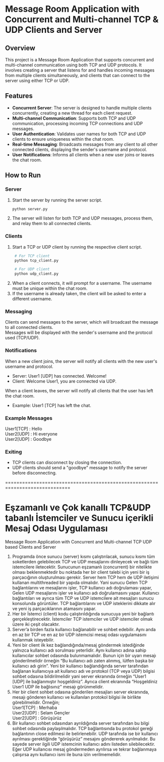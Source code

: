# Message Room Application with Concurrent and Multi-channel TCP & UDP Clients and Server

## Overview
This project is a Message Room Application that supports concurrent and multi-channel communication using both TCP and UDP protocols. It involves creating a server that listens for and handles incoming messages from multiple clients simultaneously, and clients that can connect to the server using either TCP or UDP.

## Features
- **Concurrent Server**: The server is designed to handle multiple clients concurrently, creating a new thread for each client request.
- **Multi-channel Communication**: Supports both TCP and UDP communication, processing incoming TCP connections and UDP messages.
- **User Authentication**: Validates user names for both TCP and UDP clients to ensure uniqueness within the chat room.
- **Real-time Messaging**: Broadcasts messages from any client to all other connected clients, displaying the sender's username and protocol.
- **User Notifications**: Informs all clients when a new user joins or leaves the chat room.

## How to Run

### Server
1. Start the server by running the server script.
   ```bash
   python server.py
2. The server will listen for both TCP and UDP messages, process them, and relay them to all connected clients.

### Clients
1. Start a TCP or UDP client by running the respective client script.
   ```bash
    # For TCP client
    python tcp_client.py

    # For UDP client
    python udp_client.py
2. When a client connects, it will prompt for a username. The username must be unique within the chat room.
3. If the username is already taken, the client will be asked to enter a different username.
### Messaging
Clients can send messages to the server, which will broadcast the message to all connected clients.  
Messages will be displayed with the sender's username and the protocol used (TCP/UDP).
### Notifications
When a new client joins, the server will notify all clients with the new user's username and protocol.
- Server: User1 [UDP] has connected. Welcome!  
- Client: Welcome User1, you are connected via UDP.

When a client leaves, the server will notify all clients that the user has left the chat room.  
- Example: User1 [TCP] has left the chat.

### Example Messages  
User1[TCP] : Hello  
User2[UDP] : Hi everyone  
User2[UDP] : Goodbye  
### Exiting
- TCP clients can disconnect by closing the connection.
- UDP clients should send a "goodbye" message to notify the server before disconnecting.


=============================================================================

# Eşzamanlı ve Çok kanallı TCP&UDP tabanlı İstemciler ve Sunucu içerikli Mesaj Odası Uygulaması 
Message Room Application with Concurrent and Multi-channel TCP UDP based Clients and Server

1. Programda önce sunucu (server) kısmı çalıştırılacak, sunucu kısmı tüm soketlerden gelebilecek TCP ve UDP mesajlarını dinleyecek ve bağlı tüm istemcilere iletecektir. Sunucunun eşzamanlı (concurrent) bir nitelikte olması beklenmektedir bu noktada her bir client talebi için yeni bir iş parçacığının oluşturulması gerekir. Server hem TCP hem de UDP iletişimi kullanan multithreaded bir yapıda olmalıdır.  Yani sunucu Gelen TCP bağlantılarını ve mesajlarını işler, TCP kullanıcı adı doğrulaması yapar, Gelen UDP mesajlarını işler ve kullanıcı adı doğrulamasını yapar. Kullanıcı bağlantıları ve ayrıca tüm TCP ve UDP istemcilere ait mesajları sunucu konsolunda görüntüler. TCP bağlantılarını ve UDP isteklerini dikkate alır ve yeni iş parçacıklarının atamasını yapar. 
2. Her bir İstemci (client) kodu çalıştırıldığında sunucuya yeni bir bağlantı gerçekleştirecektir. İstemciler TCP istemciler ve UDP istemciler olmak üzere iki çeşit olacaktır.  
3. Server’a birden fazla kullanıcı bağlanabilir ve sohbet edebilir. Aynı anda en az bir TCP ve en az bir UDP istemcisi mesaj odası uygulamasını kullanmak isteyebilir.  
4. Yeni bir client ilk kez bağlandığında/mesaj göndermek istediğinde yalnızca kullanıcı adı sorulması yeterlidir. Aynı kullanıcı adına sahip kullanıcılar sohbet odasında bulunmamalıdır. Bunun için bir uyarı mesajı gönderilmelidir örneğin “Bu kullanıcı adı zaten alınmış, lütfen başka bir kullanıcı adı girin”. Yeni bir kullanıcı bağlandığında server tarafından bağlanan kullanıcıya ait kullanıcı adı ve protokol (TCP veya UDP) bilgisi sohbet odasına bildirilmelidir yani server ekranında örneğin “User1 [UDP] ile bağlanmıştır hoşgeldiniz”. Ayrıca client ekranında “Hoşgeldiniz User1 UDP ile bağlısınız” mesajı görünmelidir. 
5. Her bir client sohbet odasına gönderilen mesajları server ekranında, mesajı gönderen kullanıcı ve kullanılan protokol bilgisi ile birlikte görebilmelidir. Örneğin;  
User1[TCP] : Merhaba  
User2[UDP] : Selam Gençler  
User2[UDP] : Görüşürüz   
7. Bir kullanıcı sohbet odasından ayrıldığında server tarafından bu bilgi sohbet odasında paylaşılmalıdır. TCP bağlantısında bu protokol gereği bağlantının close edilmesi ile belirlenebilir. UDP tarafında ise bir kullanıcı ayrılması gerektiğinde “görüşürüz” mesajını göndererek ayrılmalıdır. Bu sayede server ilgili UDP istemcinin kullanıcı adını listeden silebilecektir. Eğer UDP kullancısı mesaj göndermeden ayrılırsa ve tekrar bağlanmaya çalışırsa aynı kullanıcı ismi ile buna izin verilmemelidir. 
